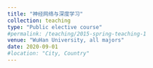 ```yaml
---
title: "神经网络与深度学习"
collection: teaching
type: "Public elective course"
#permalink: /teaching/2015-spring-teaching-1
venue: "WuHan University, all majors"
date: 2020-09-01
#location: "City, Country"
---
```

